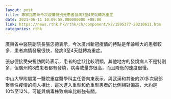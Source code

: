 ```yaml
---
layout: post
title: 專家指廣州今次疫情特別是患者發病3至4天就轉為重症
date: 2021-06-11 10:09:58.000000000 +08:00
link: https://news.rthk.hk/rthk/ch/component/k2/1595377-20210611.htm
categories: rthk
---
```


廣東省中醫院副院長張忠德表示，今次廣州新冠疫情的特點是年齡較大的患者較多，患者病情發展很快，發病3至4天就轉為重症。

張忠德接受央視訪問時表示，患者的症狀比較明顯，其他地方的發燒病人不是特別多，但廣州約8成患者都有發燒，病毒載量亦很高，而且降低的速度很慢。

中山大學附屬第一醫院重症醫學科主任管向東表示，與武漢和其後的20多次局部聚集性疫情的病人相比，這次進入重型和危重型患者的比例相對偏高，大約是10%至12%，可能與病毒株致病率比較強有關。
